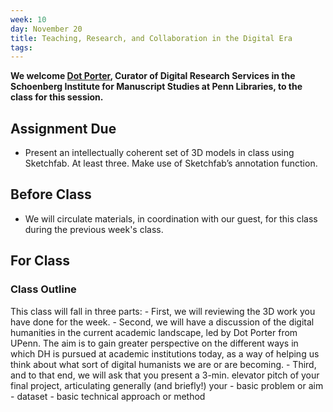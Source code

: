 ```yaml
---
week: 10
day: November 20
title: Teaching, Research, and Collaboration in the Digital Era  
tags: 
---
```


**We welcome [Dot Porter](http://dla.library.upenn.edu/dla/staff/record.html?id=619), Curator of Digital Research Services in the Schoenberg Institute for Manuscript Studies at Penn Libraries, to the class for this session.**

## Assignment Due
- Present an intellectually coherent set of 3D models in class using Sketchfab. At least three. Make use of Sketchfab’s annotation function.

## Before Class
- We will circulate materials, in coordination with our guest, for this class during the previous week's class.

## For Class

### Class Outline
This class will fall in three parts:
    - First, we will reviewing the 3D work you have done for the week. 
    - Second, we will have a discussion of the digital humanities in the current academic landscape, led by Dot Porter from UPenn. The aim is to gain greater perspective on the different ways in which DH is pursued at academic institutions today, as a way of helping us think about what sort of digital humanists we are or are becoming.
    - Third, and to that end, we will ask that you present a 3-min. elevator pitch of your final project, articulating generally (and briefly!) your
        - basic problem or aim
        - dataset
        - basic technical approach or method
